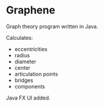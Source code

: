 # Graphene

Graph theory program written in Java.

Calculates: 

  - eccentricities
  - radius
  - diameter
  - center
  - articulation points
  - bridges
  - components

Java FX UI added.
